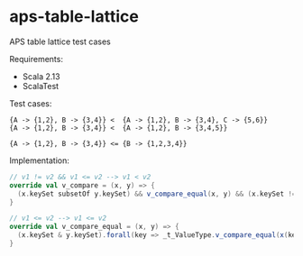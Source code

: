 # aps-table-lattice
APS table lattice test cases

Requirements:
- Scala 2.13
- ScalaTest


Test cases:
```
{A -> {1,2}, B -> {3,4}} <  {A -> {1,2}, B -> {3,4}, C -> {5,6}}
{A -> {1,2}, B -> {3,4}} <  {A -> {1,2}, B -> {3,4,5}}

{A -> {1,2}, B -> {3,4}} <= {B -> {1,2,3,4}}
```

Implementation:

```scala
// v1 != v2 && v1 <= v2 --> v1 < v2
override val v_compare = (x, y) => {
  (x.keySet subsetOf y.keySet) && v_compare_equal(x, y) && (x.keySet != y.keySet || (x.keySet & y.keySet).exists(k => !_t_ValueType.v_equal(x(k), y(k))))
}

// v1 <= v2 --> v1 <= v2
override val v_compare_equal = (x, y) => {
  (x.keySet & y.keySet).forall(key => _t_ValueType.v_compare_equal(x(key), y(key)))
}
```
